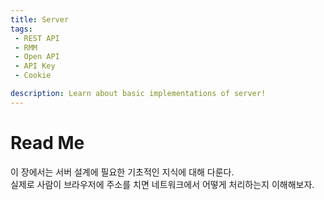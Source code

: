 ```yaml
---
title: Server
tags: 
 - REST API
 - RMM
 - Open API
 - API Key
 - Cookie

description: Learn about basic implementations of server!
---
```


# Read Me
이 장에서는 서버 설계에 필요한 기초적인 지식에 대해 다룬다.  
실제로 사람이 브라우저에 주소를 치면 네트워크에서 어떻게 처리하는지 이해해보자.  
